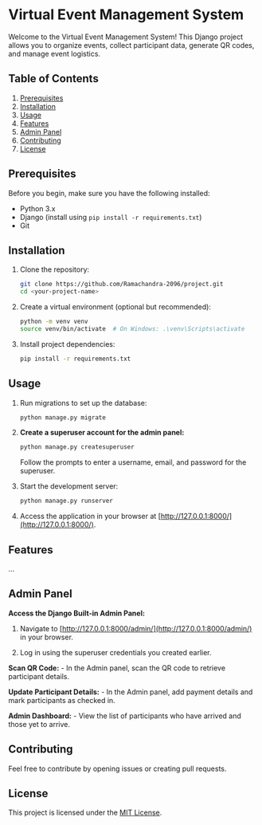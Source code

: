 # Virtual Event Management System

Welcome to the Virtual Event Management System! This Django project allows you to organize events, collect participant data, generate QR codes, and manage event logistics.

## Table of Contents

1. [Prerequisites](#prerequisites)
2. [Installation](#installation)
3. [Usage](#usage)
4. [Features](#features)
5. [Admin Panel](#admin-panel)
6. [Contributing](#contributing)
7. [License](#license)

## Prerequisites

Before you begin, make sure you have the following installed:

- Python 3.x
- Django (install using `pip install -r requirements.txt`)
- Git

## Installation

1. Clone the repository:

    ```bash
    git clone https://github.com/Ramachandra-2096/project.git
    cd <your-project-name>
    ```

2. Create a virtual environment (optional but recommended):

    ```bash
    python -m venv venv
    source venv/bin/activate  # On Windows: .\venv\Scripts\activate
    ```

3. Install project dependencies:

    ```bash
    pip install -r requirements.txt
    ```

## Usage

1. Run migrations to set up the database:

    ```bash
    python manage.py migrate
    ```

2. **Create a superuser account for the admin panel:**

    ```bash
    python manage.py createsuperuser
    ```

    Follow the prompts to enter a username, email, and password for the superuser.

3. Start the development server:

    ```bash
    python manage.py runserver
    ```

4. Access the application in your browser at [http://127.0.0.1:8000/](http://127.0.0.1:8000/).

## Features

...

## Admin Panel

**Access the Django Built-in Admin Panel:**

1. Navigate to [http://127.0.0.1:8000/admin/](http://127.0.0.1:8000/admin/) in your browser.

2. Log in using the superuser credentials you created earlier.

**Scan QR Code:**
    - In the Admin panel, scan the QR code to retrieve participant details.

**Update Participant Details:**
    - In the Admin panel, add payment details and mark participants as checked in.

**Admin Dashboard:**
    - View the list of participants who have arrived and those yet to arrive.

## Contributing

Feel free to contribute by opening issues or creating pull requests.

## License

This project is licensed under the [MIT License](LICENSE).
